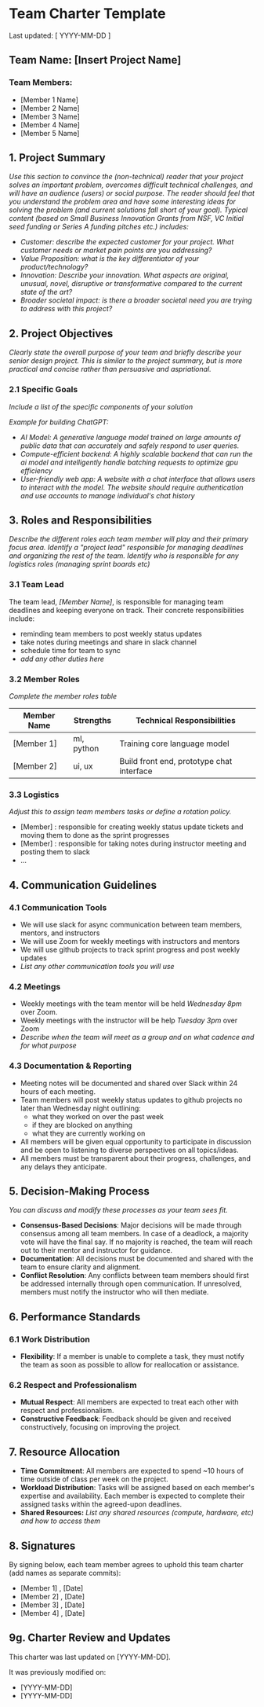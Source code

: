 # Team Charter Template
Last updated: [ YYYY-MM-DD ]

## Team Name: [Insert Project Name]

### Team Members:
- [Member 1 Name]
- [Member 2 Name]
- [Member 3 Name]
- [Member 4 Name]
- [Member 5 Name]

## 1. Project Summary
*Use this section to convince the (non-technical) reader that your project solves an important problem, overcomes difficult technical challenges, and will have an audience (users) or social purpose. The reader should feel that you understand the problem area and have some interesting ideas for solving the problem (and current solutions fall short of your goal). Typical content (based on Small Business Innovation Grants from NSF, VC Initial seed funding or Series A funding pitches etc.) includes:*
- *Customer: describe the expected customer for your project. What customer needs or market pain points are you addressing?*
- *Value Proposition: what is the key differentiator of your product/technology?*
- *Innovation: Describe your innovation. What aspects are original, unusual, novel, disruptive or transformative compared to the current state of the art?*
- *Broader societal impact: is there a broader societal need you are trying to address with this project?*

## 2. Project Objectives
*Clearly state the overall purpose of your team and briefly describe your senior design project. This is similar to the project summary, but is more practical and concise rather than persuasive and aspriational.*

### 2.1 Specific Goals
*Include a list of the specific components of your solution*

*Example for building ChatGPT:*
- *AI Model: A generative language model trained on large amounts of public data that can accurately and safely respond to user queries.*
- *Compute-efficient backend: A highly scalable backend that can run the ai model and intelligently handle batching requests to optimize gpu efficiency*
- *User-friendly web app: A website with a chat interface that allows users to interact with the model. The website should require authentication and use accounts to manage individual's chat history*

## 3. Roles and Responsibilities
*Describe the different roles each team member will play and their primary focus area. Identify a "project lead" responsible for managing deadlines and organizing the rest of the team. Identify who is responsible for any logistics roles (managing sprint boards etc)*

### 3.1 Team Lead

The team lead, *[Member Name]*, is responsible for managing team deadlines and keeping everyone on track. Their concrete responsibilities include:
- reminding team members to post weekly status updates
- take notes during meetings and share in slack channel
- schedule time for team to sync
- *add any other duties here*

### 3.2 Member Roles
*Complete the member roles table*

| Member Name | Strengths  | Technical Responsibilities                |
| ----------- | ---------- | ----------------------------------------- |
| [Member 1]  | ml, python | Training core language model              |
| [Member 2]  | ui, ux     | Build front end, prototype chat interface |

### 3.3 Logistics
*Adjust this to assign team members tasks or define a rotation policy.*

- [Member] : responsible for creating weekly status update tickets and moving them to done as the sprint progresses
- [Member] : responsible for taking notes during instructor meeting and posting them to slack
- ...

## 4. Communication Guidelines

### 4.1 Communication Tools
- We will use slack for async communication between team members, mentors, and instructors
- We will use Zoom for weekly meetings with instructors and mentors
- We will use github projects to track sprint progress and post weekly updates
- *List any other communication tools you will use*


### 4.2 Meetings
- Weekly meetings with the team mentor will be held *Wednesday 8pm* over Zoom.
- Weekly meetings with the instructor will be help *Tuesday 3pm* over Zoom
- *Describe when the team will meet as a group and on what cadence and for what purpose*

### 4.3 Documentation & Reporting
- Meeting notes will be documented and shared over Slack within 24 hours of each meeting.
- Team members will post weekly status updates to github projects no later than Wednesday night outlining:
	- what they worked on over the past week
	- if they are blocked on anything
	- what they are currently working on
- All members will be given equal opportunity to participate in discussion and be open to listening to diverse perspectives on all topics/ideas.
- All members must be transparent about their progress, challenges, and any delays they anticipate.

## 5. Decision-Making Process
*You can discuss and modify these processes as your team sees fit.*

- **Consensus-Based Decisions**: Major decisions will be made through consensus among all team members. In case of a deadlock, a majority vote will have the final say. If no majority is reached, the team will reach out to their mentor and instructor for guidance.
- **Documentation**: All decisions must be documented and shared with the team to ensure clarity and alignment.
- **Conflict Resolution**: Any conflicts between team members should first be addressed internally through open communication. If unresolved, members must notify the instructor who will then mediate.

## 6. Performance Standards

### 6.1 Work Distribution
- **Flexibility**: If a member is unable to complete a task, they must notify the team as soon as possible to allow for reallocation or assistance.

### 6.2 Respect and Professionalism
- **Mutual Respect**: All members are expected to treat each other with respect and professionalism.
- **Constructive Feedback**: Feedback should be given and received constructively, focusing on improving the project.

## 7. Resource Allocation
- **Time Commitment**: All members are expected to spend ~10 hours of time outside of class per week on the project.
- **Workload Distribution**: Tasks will be assigned based on each member's expertise and availability. Each member is expected to complete their assigned tasks within the agreed-upon deadlines. 
- **Shared Resources:** *List any shared resources (compute, hardware, etc) and how to access them*

## 8. Signatures
By signing below, each team member agrees to uphold this team charter (add names as separate commits):
- [Member 1] , [Date]
- [Member 2] , [Date]
- [Member 3] , [Date]
- [Member 4] , [Date]

## 9g. Charter Review and Updates
This charter was last updated on [YYYY-MM-DD].

It was previously modified on:
- [YYYY-MM-DD]
- [YYYY-MM-DD]